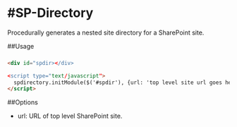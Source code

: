 #SP-Directory
============

Procedurally generates a nested site directory for a SharePoint site.

##Usage
###

```HTML
<div id="spdir></div>

<script type="text/javascript">
  spdirectory.initModule($('#spdir'), {url: 'top level site url goes here'});
</script>
```

##Options
- url: URL of top level SharePoint site.  
